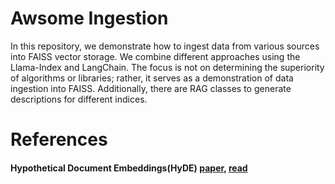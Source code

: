 Awsome Ingestion
=====

In this repository, we demonstrate how to ingest data from various sources into FAISS vector storage. We combine different approaches using the Llama-Index and LangChain. The focus is not on determining the superiority of algorithms or libraries; rather, it serves as a demonstration of data ingestion into FAISS. Additionally, there are RAG classes to generate descriptions for different indices.

# References

#### Hypothetical Document Embeddings(HyDE)  [paper](https://arxiv.org/pdf/2212.10496.pdf), [read](https://teetracker.medium.com/rag-with-hypothetical-document-embeddings-hyde-0edeca23f891)

